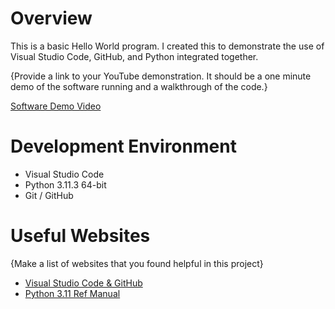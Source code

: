# Overview

This is a basic Hello World program. I created this to 
demonstrate the use of Visual Studio Code, GitHub, and 
Python integrated together.

{Provide a link to your YouTube demonstration.  It should be a one minute demo of the software running and a walkthrough of the code.}

[Software Demo Video](http://youtube.link.goes.here)

# Development Environment

* Visual Studio Code
* Python 3.11.3 64-bit
* Git / GitHub

# Useful Websites

{Make a list of websites that you found helpful in this project}
* [Visual Studio Code & GitHub](https://code.visualstudio.com/docs/editor/versioncontrol)
* [Python 3.11 Ref Manual](https://docs.python.org/3.11/library/index.html)

